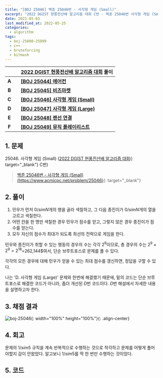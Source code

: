 ```yaml
---
title: "[BOJ 25046] 백준 25046번 - 사각형 게임 (Small)"
excerpt: "2022 DGIST 현풍전산배 알고리즘 대회 C번 - 백준 25046번 사각형 게임 (Small) 풀이"
date: 2022-05-03
last_modified_at: 2022-05-25
categories:
  - algorithm
tags:
  - boj-25000-25999
  - c++
  - bruteforcing
  - bitmask
---
```


|||[2022 DGIST 현풍전산배 알고리즘 대회](https://burningfalls.github.io/contest/dgist2022-baekjoon-contest/) 풀이|
|:---:|:---:|:---|
|**A**||**[[BOJ 25044] 에어컨](https://burningfalls.github.io/algorithm/boj-25044/)**|
|**B**||**[[BOJ 25045] 비즈마켓](https://burningfalls.github.io/algorithm/boj-25045/)**|
|**C**||**[[BOJ 25046] 사각형 게임 (Small)](https://burningfalls.github.io/algorithm/boj-25046/)**|
|**D**||**[[BOJ 25047] 사각형 게임 (Large)](https://burningfalls.github.io/algorithm/boj-25047/)**|
|**E**||**[[BOJ 25048] 랜선 연결](https://burningfalls.github.io/algorithm/boj-25048/)**|
|**F**||**[[BOJ 25049] 뮤직 플레이리스트](https://burningfalls.github.io/algorithm/boj-25049/)**|

## 1. 문제
$25046$. 사각형 게임 (Small) ([2022 DGIST 현풍전산배 알고리즘 대회](https://burningfalls.github.io/contest/dgist-baekjoon-contest/){: target="_blank"} C번)

> [백준 25046번 - 사각형 게임 (Small) (https://www.acmicpc.net/problem/25046)](https://www.acmicpc.net/problem/25046){: target="_blank"}

## 2. 풀이

1. 민우가 먼저 $0/sim N$개의 행을 골라 색칠하고, 그 다음 종진이가 $0/sim N$개의 열을 고르고 색칠한다. 
2. 어떤 칸을 한 명만 색칠한 경우 민우가 점수를 얻고, 그렇지 않은 경우 종진이가 점수를 얻는다.
3. 모두 자신의 점수가 최대가 되도록 최선의 전략으로 게임을 한다.

민우와 종진이가 취할 수 있는 행동의 경우의 수는 각각 $2^9$이므로, 총 경우의 수는 $2^9\times 2^9=2^{18}$=262,144$여서, 단순 브루트포스로 문제를 풀 수 있다.

각각의 모든 경우에 대해 민우가 얻을 수 있는 최대 점수를 갱신하면, 정답을 구할 수 있다.

나는 'D. 사각형 게임 (Large)' 문제와 한번에 해결했기 때문에, 밑의 코드는 단순 브루트포스로 해결한 코드가 아니라, 좀더 개선된 $D$번 코드이다. $D$번 해설에서 자세한 내용을 설명하고자 한다.

## 3. 채점 결과

![boj-25046](https://user-images.githubusercontent.com/30232837/166393609-60e69842-30e2-411a-bdef-6d3b2c322191.png "boj-25046"){: width="100%" height="100%"}{: .align-center}

## 4. 회고

문제의 $1/sim 5$ 규칙을 계속 반복적으로 수행하는 것으로 착각하고 문제를 어떻게 풀어야할지 감이 안왔었다. 알고보니 $1/sim 5$를 딱 한 번만 수행하는 것이었다.

## 5. 코드

<script src="https://gist.github.com/BurningFalls/1afbff2c069268dc32ed50dac3fbbef7.js"></script>